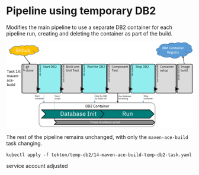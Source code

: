 # Pipeline using temporary DB2

Modifies the main pipeline to use a separate DB2 container for each pipeline run, creating
and deleting the container as part of the build.

![Pipeline overview](temp-db2-pipeline-20230301.png)

The rest of the pipeline remains unchanged, with only the `maven-ace-build` task changing.

```
kubectl apply -f tekton/temp-db2/14-maven-ace-build-temp-db2-task.yaml
```


service account adjusted
